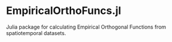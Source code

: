 # EmpiricalOrthoFuncs.jl
Julia package for calculating Empirical Orthogonal Functions from spatiotemporal datasets.
